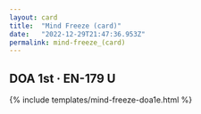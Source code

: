 ```yaml
---
layout: card
title:  "Mind Freeze (card)"
date:   "2022-12-29T21:47:36.953Z"
permalink: mind-freeze_(card)
---
```


## DOA 1st &middot; EN-179 U

{% include templates/mind-freeze-doa1e.html %}
